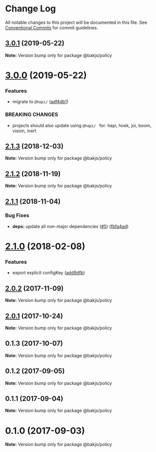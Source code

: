 # Change Log

All notable changes to this project will be documented in this file.
See [Conventional Commits](https://conventionalcommits.org) for commit guidelines.

## [3.0.1](https://github.com/bakjs/bak/compare/@bakjs/policy@3.0.0...@bakjs/policy@3.0.1) (2019-05-22)

**Note:** Version bump only for package @bakjs/policy





# [3.0.0](https://github.com/bakjs/bak/compare/@bakjs/policy@2.1.3...@bakjs/policy@3.0.0) (2019-05-22)


### Features

* migrate to `@hapi/` ([adf4db1](https://github.com/bakjs/bak/commit/adf4db1))


### BREAKING CHANGES

* projects should also update using `@hapi/ ` for: hapi, hoek, joi, boom, vision, inert





## [2.1.3](https://github.com/bakjs/bak/compare/@bakjs/policy@2.1.2...@bakjs/policy@2.1.3) (2018-12-03)

**Note:** Version bump only for package @bakjs/policy





## [2.1.2](https://github.com/bakjs/bak/compare/@bakjs/policy@0.1.2...@bakjs/policy@2.1.2) (2018-11-19)

**Note:** Version bump only for package @bakjs/policy





## [2.1.1](https://github.com/bakjs/plugins/compare/@bakjs/policy@2.1.0...@bakjs/policy@2.1.1) (2018-11-04)


### Bug Fixes

* **deps:** update all non-major dependencies ([#5](https://github.com/bakjs/plugins/issues/5)) ([fbfa4ad](https://github.com/bakjs/plugins/commit/fbfa4ad))





<a name="2.1.0"></a>
# [2.1.0](https://github.com/bakjs/plugins/compare/@bakjs/policy@2.0.2...@bakjs/policy@2.1.0) (2018-02-08)


### Features

* export explicit configKey ([add9dfb](https://github.com/bakjs/plugins/commit/add9dfb))




<a name="2.0.2"></a>
## [2.0.2](https://github.com/bakjs/plugins/compare/@bakjs/policy@2.0.1...@bakjs/policy@2.0.2) (2017-11-09)




**Note:** Version bump only for package @bakjs/policy

<a name="2.0.1"></a>
## [2.0.1](https://github.com/bakjs/plugins/compare/@bakjs/policy@0.1.3...@bakjs/policy@2.0.1) (2017-10-24)




**Note:** Version bump only for package @bakjs/policy

<a name="0.1.3"></a>
## 0.1.3 (2017-10-07)




**Note:** Version bump only for package @bakjs/policy

<a name="0.1.2"></a>
## 0.1.2 (2017-09-05)




**Note:** Version bump only for package @bakjs/policy

<a name="0.1.1"></a>
## 0.1.1 (2017-09-04)




**Note:** Version bump only for package @bakjs/policy

<a name="0.1.0"></a>
# 0.1.0 (2017-09-03)




**Note:** Version bump only for package @bakjs/policy
